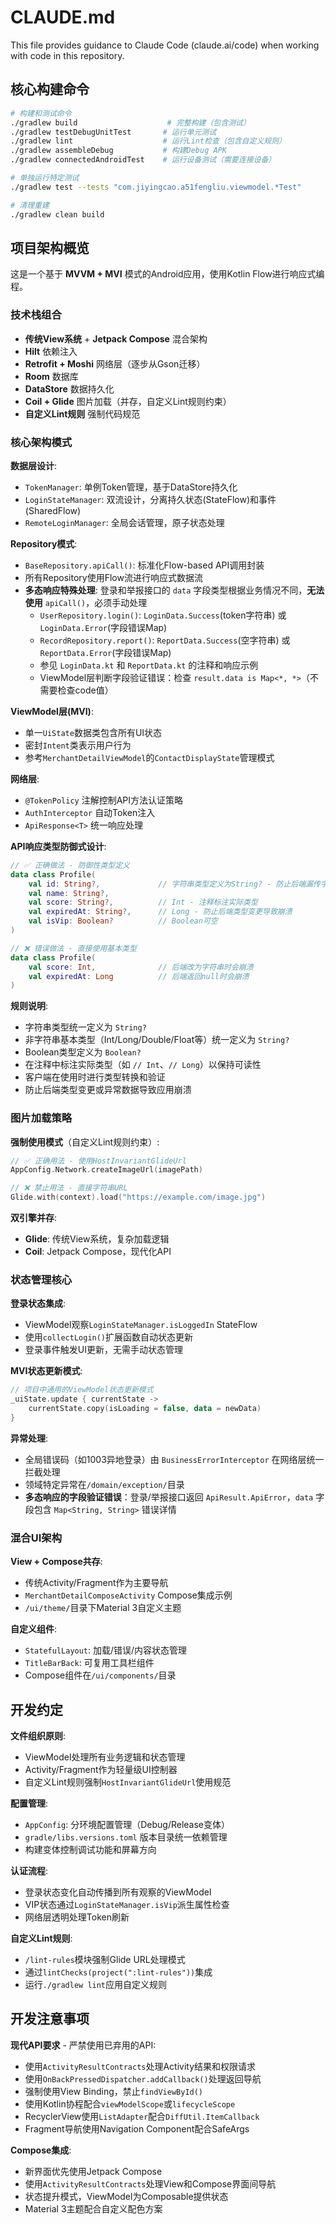 # CLAUDE.md

This file provides guidance to Claude Code (claude.ai/code) when working with code in this repository.

## 核心构建命令

```bash
# 构建和测试命令
./gradlew build                    # 完整构建（包含测试）
./gradlew testDebugUnitTest       # 运行单元测试
./gradlew lint                    # 运行Lint检查（包含自定义规则）
./gradlew assembleDebug           # 构建Debug APK
./gradlew connectedAndroidTest    # 运行设备测试（需要连接设备）

# 单独运行特定测试
./gradlew test --tests "com.jiyingcao.a51fengliu.viewmodel.*Test"

# 清理重建
./gradlew clean build
```

## 项目架构概览

这是一个基于 **MVVM + MVI** 模式的Android应用，使用Kotlin Flow进行响应式编程。

### 技术栈组合
- **传统View系统** + **Jetpack Compose** 混合架构
- **Hilt** 依赖注入
- **Retrofit + Moshi** 网络层（逐步从Gson迁移）
- **Room** 数据库
- **DataStore** 数据持久化
- **Coil + Glide** 图片加载（并存，自定义Lint规则约束）
- **自定义Lint规则** 强制代码规范

### 核心架构模式

**数据层设计**:
- `TokenManager`: 单例Token管理，基于DataStore持久化
- `LoginStateManager`: 双流设计，分离持久状态(StateFlow)和事件(SharedFlow)
- `RemoteLoginManager`: 全局会话管理，原子状态处理

**Repository模式**:
- `BaseRepository.apiCall()`: 标准化Flow-based API调用封装
- 所有Repository使用Flow流进行响应式数据流
- **多态响应特殊处理**: 登录和举报接口的 `data` 字段类型根据业务情况不同，**无法使用** `apiCall()`，必须手动处理
  - `UserRepository.login()`: `LoginData.Success`(token字符串) 或 `LoginData.Error`(字段错误Map)
  - `RecordRepository.report()`: `ReportData.Success`(空字符串) 或 `ReportData.Error`(字段错误Map)
  - 参见 `LoginData.kt` 和 `ReportData.kt` 的注释和响应示例
  - ViewModel层判断字段验证错误：检查 `result.data is Map<*, *>`（不需要检查code值）

**ViewModel层(MVI)**:
- 单一`UiState`数据类包含所有UI状态
- 密封`Intent`类表示用户行为
- 参考`MerchantDetailViewModel`的`ContactDisplayState`管理模式

**网络层**:
- `@TokenPolicy` 注解控制API方法认证策略
- `AuthInterceptor` 自动Token注入
- `ApiResponse<T>` 统一响应处理

**API响应类型防御式设计**:
```kotlin
// ✅ 正确做法 - 防御性类型定义
data class Profile(
    val id: String?,             // 字符串类型定义为String? - 防止后端漏传字段导致崩溃
    val name: String?,
    val score: String?,          // Int - 注释标注实际类型
    val expiredAt: String?,      // Long - 防止后端类型变更导致崩溃
    val isVip: Boolean?          // Boolean可空
)

// ❌ 错误做法 - 直接使用基本类型
data class Profile(
    val score: Int,              // 后端改为字符串时会崩溃
    val expiredAt: Long          // 后端返回null时会崩溃
)
```

**规则说明**:
- 字符串类型统一定义为 `String?`
- 非字符串基本类型（Int/Long/Double/Float等）统一定义为 `String?`
- Boolean类型定义为 `Boolean?`
- 在注释中标注实际类型（如 `// Int`、`// Long`）以保持可读性
- 客户端在使用时进行类型转换和验证
- 防止后端类型变更或异常数据导致应用崩溃

### 图片加载策略

**强制使用模式**（自定义Lint规则约束）:
```kotlin
// ✅ 正确用法 - 使用HostInvariantGlideUrl
AppConfig.Network.createImageUrl(imagePath)

// ❌ 禁止用法 - 直接字符串URL
Glide.with(context).load("https://example.com/image.jpg")
```

**双引擎并存**:
- **Glide**: 传统View系统，复杂加载逻辑
- **Coil**: Jetpack Compose，现代化API

### 状态管理核心

**登录状态集成**:
- ViewModel观察`LoginStateManager.isLoggedIn` StateFlow
- 使用`collectLogin()`扩展函数自动状态更新
- 登录事件触发UI更新，无需手动状态管理

**MVI状态更新模式**:
```kotlin
// 项目中通用的ViewModel状态更新模式
_uiState.update { currentState ->
    currentState.copy(isLoading = false, data = newData)
}
```

**异常处理**:
- 全局错误码（如1003异地登录）由 `BusinessErrorInterceptor` 在网络层统一拦截处理
- 领域特定异常在`/domain/exception/`目录
- **多态响应的字段验证错误**：登录/举报接口返回 `ApiResult.ApiError`，`data` 字段包含 `Map<String, String>` 错误详情

### 混合UI架构

**View + Compose共存**:
- 传统Activity/Fragment作为主要导航
- `MerchantDetailComposeActivity` Compose集成示例
- `/ui/theme/`目录下Material 3自定义主题

**自定义组件**:
- `StatefulLayout`: 加载/错误/内容状态管理
- `TitleBarBack`: 可复用工具栏组件
- Compose组件在`/ui/components/`目录

## 开发约定

**文件组织原则**:
- ViewModel处理所有业务逻辑和状态管理
- Activity/Fragment作为轻量级UI控制器
- 自定义Lint规则强制`HostInvariantGlideUrl`使用规范

**配置管理**:
- `AppConfig`: 分环境配置管理（Debug/Release变体）
- `gradle/libs.versions.toml` 版本目录统一依赖管理
- 构建变体控制调试功能和屏幕方向

**认证流程**:
- 登录状态变化自动传播到所有观察的ViewModel
- VIP状态通过`LoginStateManager.isVip`派生属性检查
- 网络层透明处理Token刷新

**自定义Lint规则**:
- `/lint-rules`模块强制Glide URL处理模式
- 通过`lintChecks(project(":lint-rules"))`集成
- 运行`./gradlew lint`应用自定义规则

## 开发注意事项

**现代API要求** - 严禁使用已弃用的API:
- 使用`ActivityResultContracts`处理Activity结果和权限请求
- 使用`OnBackPressedDispatcher.addCallback()`处理返回导航
- 强制使用View Binding，禁止`findViewById()`
- 使用Kotlin协程配合`viewModelScope`或`lifecycleScope`
- RecyclerView使用`ListAdapter`配合`DiffUtil.ItemCallback`
- Fragment导航使用Navigation Component配合SafeArgs

**Compose集成**:
- 新界面优先使用Jetpack Compose
- 使用`ActivityResultContracts`处理View和Compose界面间导航
- 状态提升模式，ViewModel为Composable提供状态
- Material 3主题配合自定义配色方案